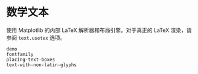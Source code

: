 # 数学文本

使用 Matplotlib 的内部 LaTeX 解析器和布局引擎。对于真正的 LaTeX 渲染，请参阅 `text.usetex` 选项。

```{toctree}
demo
fontfamily
placing-text-boxes
text-with-non-latin-glyphs
```
